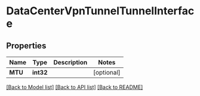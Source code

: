 # DataCenterVpnTunnelTunnelInterface

## Properties

Name | Type | Description | Notes
------------ | ------------- | ------------- | -------------
**MTU** | **int32** |  | [optional] 

[[Back to Model list]](../README.md#documentation-for-models) [[Back to API list]](../README.md#documentation-for-api-endpoints) [[Back to README]](../README.md)



